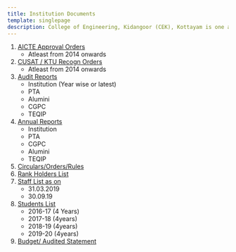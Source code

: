 ```yaml
---
title: Institution Documents
template: singlepage
description: College of Engineering, Kidangoor (CEK), Kottayam is one among the premier institutions in the state. The college is governed by the Co-operative Academy of Professional Education established by the Government of Kerala. The admissions are based on the rank obtained by the students in the State Entrance examinations and functioning of the college is according to the rules and regulations formulated by the Government of Kerala.
---
```


1. [AICTE Approval Orders](/quicklinks/instdoc/aicte/)
    - Atleast from 2014 onwards
2. [CUSAT / KTU Recogn Orders](/quicklinks/instdoc/cusat/)
    - Atleast from 2014 onwards
3. [Audit Reports](/quicklinks/instdoc/audit/)
    - Institution (Year wise or latest)
    - PTA
    - Alumini
    - CGPC
    - TEQIP
4. [Annual Reports](/quicklinks/instdoc/annual/)
    - Institution
    - PTA
    - CGPC
    - Alumini
    - TEQIP
5. [Circulars/Orders/Rules](/quicklinks/instdoc/cor/)
6. [Rank Holders List](/quicklinks/instdoc/rank/)
7. [Staff List as on](/quicklinks/instdoc/staff/)
    - 31.03.2019
    - 30.09.19
8. [Students List](/quicklinks/instdoc/student/)
    - 2016-17 (4 Years)
    - 2017-18 (4years)
    - 2018-19 (4years)
    - 2019-20 (4years)
9. [Budget/ Audited Statement](/quicklinks/instdoc/budget/)